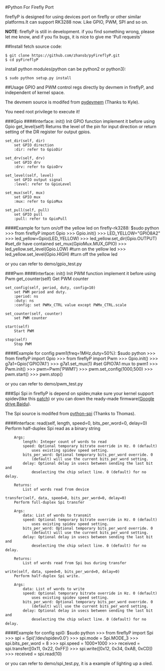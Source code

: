 #Python For Firefly Port

fireflyP is designed for using devices port on firefly or other similar platforms.It can support RK3288 now. 
Like GPIO, PWM, SPI and so on.

**NOTE**: fireflyP is still in development. if you find something wrong, please let me know, and if you fix bugs, it is nice to give me 'Pull requests'


##Install
fetch source code:

    $ git clone https://github.com/zhansb/pyFireflyP.git
    $ cd pyFireflyP

install python modules(python can be python2 or python3):

    $ sudo python setup.py install


##Usage
GPIO and PWM control regs directly by devmem in fireflyP, and independent of kernel space.

The devmem source is modifed from [pydevmem](https://github.com/kylemanna/pydevmem) (Thanks to Kyle).

You need root privilege to execute it!

###Gpio
####Interface:
    init()
        Init GPIO function
        implement it before using Gpio
    get_level(self)
        Returns the level of the pin for input direction
        or return setting of the DR register for output gpios.
    
    set_dir(self, dir)
        set GPIO direction
        :dir: refer to GpioDir
    
    set_drv(self, drv)
        set GPIO drv
        :drv: refer to GpioDrv
    
    set_level(self, level)
        set GPIO output signal
        :level: refer to GpioLevel
    
    set_mux(self, mux)
        set GPIO mux
        :mux: refer to GpioMux
    
    set_pull(self, pull)
        set GPIO pull
        :pull: refer to GpioPull

####Example for turn on/off the yellow led on firefly-rk3288:
    $sudo python
    >>> from fireflyP import Gpio
    >>> Gpio.init()
    >>> LED_YELLOW="GPIO8A2"
    >>> led_yellow=Gpio(LED_YELLOW)
    >>> led_yellow.set_dir(Gpio.OUTPUT) #set_dir have contained set_mux(GpioMux.MUX_GPIO)
    >>> led_yellow.set_level(Gpio.LOW)  #turn on the yellow led
    >>> led_yellow.set_level(Gpio.HIGH) #turn off the yellow led

or you can refer to demo/gpio_test.py


###Pwm
####Interface:
    init()
        Init PWM function
        implement it before using Pwm
    get_counter(self)
        Get PWM counter
    
    set_config(self, period, duty, config=10)
        set PWM period and duty.
        :period: ns 
        :duty: ns 
        :config: set PWMx_CTRL value except PWMx_CTRL.scale
    
    set_counter(self, counter)
        set PWM counter
    
    start(self)
        Start PWM
    
    stop(self)
        Stop PWM


####Example for config pwm1(freq=1MHz,duty=50%):
    $sudo python
    >>> from fireflyP import Gpio
    >>> from fireflyP import Pwm
    >>> Gpio.init()
    >>> g7a1=Gpio('GPIO7A1')
    >>> g7a1.set_mux(1)         #set GPIO7A1 mux to pwm1
    >>> Pwm.init()
    >>> pwm=Pwm('PWM1')
    >>> pwm.set_config(1000,500) 
    >>> pwm.start() 
    >>> pwm.stop()

or you can refer to demo/pwm_test.py


###Spi
Spi in fireflyP is depend on spidev,make sure your kernel support spidev(like this [patch](https://bitbucket.org/T-Firefly/firenow-lollipop/commits/65e51b30c5d453dc9d46de6a10283e7e374b8c79?at=Firefly-RK3288)) or you can down the ready-made firmware([Google drive](https://drive.google.com/open?id=0B7HO8lbGgAqAU0NRa1NHWHgweVE),[Baidu](http://pan.baidu.com/s/1gfJisZD)).

The Spi source is modifed from [python-spi](https://github.com/tomstokes/python-spi) (Thanks to Thomas).

####Interface:
    read(self, length, speed=0, bits_per_word=0, delay=0)
        Perform half-duplex Spi read as a binary string
        
        Args:
            length: Integer count of words to read
            speed: Optional temporary bitrate override in Hz. 0 (default)
                uses existing spidev speed setting.
            bits_per_word: Optional temporary bits_per_word override. 0
                (default) will use the current bits_per_word setting.
            delay: Optional delay in usecs between sending the last bit and
                deselecting the chip select line. 0 (default) for no delay.
        
        Returns:
            List of words read from device
    
    transfer(self, data, speed=0, bits_per_word=0, delay=0)
        Perform full-duplex Spi transfer
        
        Args:
            data: List of words to transmit
            speed: Optional temporary bitrate override in Hz. 0 (default)
                uses existing spidev speed setting.
            bits_per_word: Optional temporary bits_per_word override. 0
                (default) will use the current bits_per_word setting.
            delay: Optional delay in usecs between sending the last bit and
                deselecting the chip select line. 0 (default) for no delay.
        
        Returns:
            List of words read from Spi bus during transfer
    
    write(self, data, speed=0, bits_per_word=0, delay=0)
        Perform half-duplex Spi write.
        
        Args:
            data: List of words to write
            speed: Optional temporary bitrate override in Hz. 0 (default)
                uses existing spidev speed setting.
            bits_per_word: Optional temporary bits_per_word override. 0
                (default) will use the current bits_per_word setting.
            delay: Optional delay in usecs between sending the last bit and
                deselecting the chip select line. 0 (default) for no delay.
    
####Example for config spi0:
    $sudo python
    >>> from fireflyP import Spi
    >>> spi = Spi('/dev/spidev0.0')
    >>> spi.mode = Spi.MODE_3
    >>> spi.bits_per_word = 8
    >>> spi.speed = 1000*1000
    >>> received = spi.transfer([0x11, 0x22, 0xFF])
    >>> spi.write([0x12, 0x34, 0xAB, 0xCD])
    >>> received = spi.read(10)
 
or you can refer to demo/spi_test.py, it is a example of lighting up a oled.
